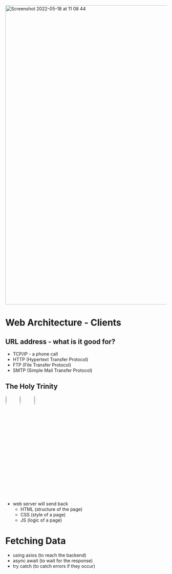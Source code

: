 <img width="931" alt="Screenshot 2022-05-18 at 11 08 44" src="https://user-images.githubusercontent.com/31222514/169244794-9ffc9efd-c01d-4c32-844b-ff2055aad1cb.png">

# Web Architecture - Clients

## URL address - what is it good for?

- TCP/IP - a phone call
- HTTP (Hypertext Transfer Protocol)
- FTP (File Transfer Protocol) 
- SMTP (Simple Mail Transfer Protocol)


## The Holy Trinity 
<p>
  <img src="https://user-images.githubusercontent.com/31222514/149812547-405716a0-b974-4da4-b749-f2b4a8adc1d8.png" width="8%" alt="Javascript logo">
  <img src="https://user-images.githubusercontent.com/31222514/149813532-e214a55c-9b91-4b71-bb17-0dcf18903f7a.png" width="8%" alt="CSS logo">
  <img src="https://user-images.githubusercontent.com/31222514/149814154-3de042e2-bccf-4f0e-8d0e-98a2dbcae7c0.png" width="8%" alt="HTML logo">
</p>

- web server will send back
  - HTML (structure of the page)
  - CSS (style of a page)
  - JS (logic of a page)

# Fetching Data

- using axios (to reach the backend)
- async await (to wait for the response)
- try catch (to catch errors if they occur)
